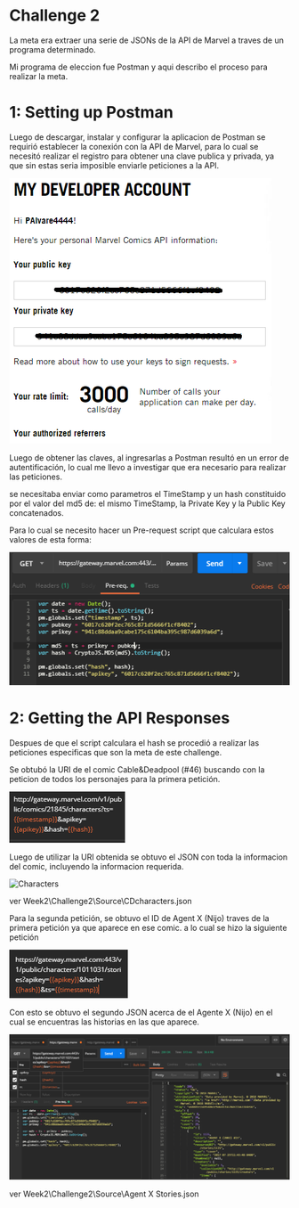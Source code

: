 # Challenge 2

La meta era extraer una serie de JSONs de la API de Marvel a traves de un programa determinado.<br>

Mi programa de eleccion fue Postman y aqui describo el proceso para realizar la meta.<br>

# 1: Setting up Postman

Luego de descargar, instalar y configurar la aplicacion de Postman se requirió establecer la conexión con la API de Marvel, para lo cual se necesitó realizar el registro para obtener una clave publica y privada, ya que sin estas seria imposible enviarle peticiones a la API.<br>

![Marvel Keys](Source/Keys.png?raw=true "Marvel Keys")<br>

Luego de obtener las claves, al ingresarlas a Postman resultó en un error de autentificación, lo cual me llevo a investigar que era necesario para realizar las peticiones.

se necesitaba enviar como parametros el TimeStamp y un hash constituido por el valor del md5 de: el mismo TimeStamp, la Private Key y la Public Key concatenados.

Para lo cual se necesito hacer un Pre-request script que calculara estos valores de esta forma:

![Script](Source/Script.png?raw=true "Script")<br>

# 2: Getting the API Responses

Despues de que el script calculara el hash se procedió a realizar las peticiones especificas que son la meta de este challenge.

Se obtubó la URI de el comic Cable&Deadpool (\#46) buscando con la peticion de todos los personajes para la primera petición.

![Characters URI](Source/CDcharacters-uri.png)<br>

Luego de utilizar la URI obtenida se obtuvo el JSON con toda la informacion del comic, incluyendo la informacion requerida.

![Characters](Source/CD-characters.png)<br>

ver Week2\Challenge2\Source\CDcharacters.json

Para la segunda petición, se obtuvo el ID de Agent X (Nijo) traves de la primera petición ya que aparece en ese comic. a lo cual se hizo la siguiente petición

![Agent X URI](Source/AgentXStories-uri.png)<br>

Con esto se obtuvo el segundo JSON acerca de el Agente X (Nijo) en el cual se encuentras las historias en las que aparece.

![Agent X Stories](Source/AgentXStories.png)<br>

ver Week2\Challenge2\Source\Agent X Stories.json
